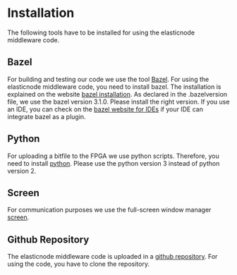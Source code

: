 # Installation

The following tools have to be installed for using the elasticnode middleware code. 

## Bazel

For building and testing our code we use the tool [Bazel](https://www.bazel.build/).
For using the elasticnode middleware code, you need to install bazel.
The installation is explained on the website [bazel installation](https://docs.bazel.build/versions/2.2.0/install.html).
As declared in the .bazelversion file, we use the bazel version 3.1.0.
Please install the right version.
If you use an IDE, you can check on the [bazel website for IDEs](https://docs.bazel.build/versions/2.2.0/ide.html) if your IDE can integrate bazel as a plugin.

## Python

For uploading a bitfile to the FPGA we use python scripts. 
Therefore, you need to install [python](https://www.python.org/downloads/).
Please use the python version 3 instead of python version 2. 

## Screen

For communication purposes we use the full-screen window manager [screen](https://www.gnu.org/software/screen/).
 
## Github Repository

The elasticnode middleware code is uploaded in a [github repository](https://github.com/es-ude/ElasticNodeMiddleware).
For using the code, you have to clone the repository. 


